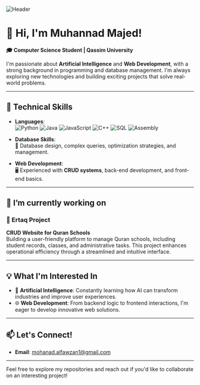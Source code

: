 ![Header](https://i.pinimg.com/originals/bb/d8/5f/bbd85fa86d8dc8e3fc64d086f6641a5c.gif)
# 👋 Hi, I'm Muhannad Majed!

**🎓 Computer Science Student | Qassim University**

I'm passionate about **Artificial Intelligence** and **Web Development**, with a strong background in programming and database management. I'm always exploring new technologies and building exciting projects that solve real-world problems.

---

## 🔧 Technical Skills
- **Languages**:  
  ![Python](https://img.shields.io/badge/Python-3776AB?style=flat&logo=python&logoColor=white) 
  ![Java](https://img.shields.io/badge/Java-007396?style=flat&logo=java&logoColor=white) 
  ![JavaScript](https://img.shields.io/badge/JavaScript-F7DF1E?style=flat&logo=javascript&logoColor=black) 
  ![C++](https://img.shields.io/badge/C++-00599C?style=flat&logo=c%2B%2B&logoColor=white) 
  ![SQL](https://img.shields.io/badge/SQL-4479A1?style=flat&logo=postgresql&logoColor=white)
  ![Assembly](https://img.shields.io/badge/Assembly-525252?style=flat&logoColor=white)
- **Database Skills**:  
  📂 Database design, complex queries, optimization strategies, and management.

- **Web Development**:  
  🖥️ Experienced with **CRUD systems**, back-end development, and front-end basics.

---

## 🔭 I’m currently working on 
### 📘 Ertaq Project 
**CRUD Website for Quran Schools**  
Building a user-friendly platform to manage Quran schools, including student records, classes, and administrative tasks. This project enhances operational efficiency through a streamlined and intuitive interface.

---

## 💡 What I'm Interested In
- 🧠 **Artificial Intelligence**: Constantly learning how AI can transform industries and improve user experiences.
- 🌐 **Web Development**: From backend logic to frontend interactions, I'm eager to develop innovative web solutions.

---
## 📫 Let's Connect!
- **Email**: [mohanad.alfawzan1@gmail.com](mailto:mohanad.alfawzan1@gmail.com)
<!--
- **LinkedIn**: [Your LinkedIn Profile](https://www.linkedin.com/in/your-profile)

--->
---
Feel free to explore my repositories and reach out if you'd like to collaborate on an interesting project!


<!--
**iMD10/iMD10** is a ✨ _special_ ✨ repository because its `README.md` (this file) appears on your GitHub profile.

Here are some ideas to get you started:

- 🔭 I’m currently working on ...
- 🌱 I’m currently learning ...
- 👯 I’m looking to collaborate on ...
- 🤔 I’m looking for help with ...
- 💬 Ask me about ...
- 📫 How to reach me: ...
- 😄 Pronouns: ...
- ⚡ Fun fact: ...
-->
